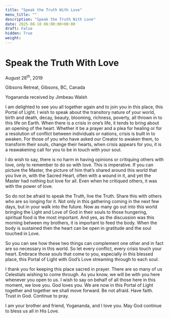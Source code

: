 ```yaml
---
title: "Speak the Truth With Love"
menu_title: ""
description: "Speak the Truth With Love"
date: 2025-08-10 06:00:00+00:00
draft: False
hidden: True
weight:
---
```

# Speak the Truth With Love

August 28<sup>th</sup>, 2019

Gibsons Retreat, Gibsons, BC, Canada

Yogananda received by Jimbeau Walsh

I am delighted to see you all together again and to join you in this place, this Portal of Light. I wish to speak about the transitory nature of your world, birth and death, decay, beauty, blooming, richness, poverty, all thrown in to this life on Earth. When there is a crisis in one’s life, it tends to bring about an opening of the heart. Whether it be a prayer and a plea for healing or for a resolution of conflict between individuals or nations, crisis is built in to awaken. For those of you who have asked our Creator to awaken them, to transform their souls, change their hearts, when crisis appears for you, it is a reawakening call for you to be in touch with your soul.

I do wish to say, there is no harm in having opinions or critiquing others with love, only to remember to do so with love.  This is imperative. If you can picture the Master, the picture of him that’s shared around this world that you live in, with the Sacred Heart, often with a wound in it, and yet the Master had nothing but love for all. Even when he critiqued others, it was with the power of love.

So do not be afraid to speak the Truth, live the Truth. Share this with others who are so longing for it. Not only in this gathering coming in the next few days, but in your walk into the future. Now as many go out into this world bringing the Light and Love of God in their souls to those hungering, spiritual food is the most important. And yes, as the discussion was this morning between my brothers, it is important to feed the body. When the body is sustained then the heart can be open in gratitude and the soul touched in Love.

So you can see how these two things can complement one other and in fact are so necessary in this world. So let every conflict, every crisis touch your heart. Embrace those souls that come to you, especially in this blessed place, this Portal of Light with God’s Love streaming through to each soul.

I thank you for keeping this place  sacred in prayer. There are so many of us Celestials wishing to come through. As you know, we will be with you here whenever you open to us. I wish to say on behalf of all those here in this moment, we love you. God loves you. We are now in this Portal of Light together and together we shall move forward. Be not afraid. Have faith. Trust in God. Continue to pray.

I am your brother and friend, Yogananda, and I love you. May God continue to bless us all in His Love.
